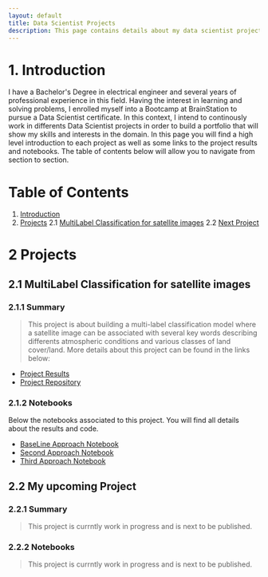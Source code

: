 ```yaml
---
layout: default
title: Data Scientist Projects
description: This page contains details about my data scientist projects
---
```


# 1. Introduction
I have a Bachelor's Degree in electrical engineer and several years of professional experience in this field. Having the interest in learning and solving problems, I enrolled myself into a Bootcamp at BrainStation to pursue a Data Scientist certificate. In this context, I intend to continously work in differents Data Scientist projects in order to build a portfolio that will show my skills and interests in the domain.
In this page you will find a high level introduction to each project as well as some links to the project results and notebooks. The table of contents below will allow you to navigate from section to section.

# Table of Contents

1. [Introduction](#Introduction)
2. [Projects](#Projects)
2.1  [MultiLabel Classification for satellite images](#MultiLabel-Classification-for-satellite-images)
2.2  [Next Project](#Next-Project)

# 2 Projects
## 2.1 MultiLabel Classification for satellite images
### 2.1.1 Summary
> This project is about building a multi-label classification model where a satellite image can be associated with several key words describing differents atmospheric conditions and various classes of land cover/land. More details about this project can be found in the links below:
*   [Project Results](./MultiLabel_ClassificationProject.html)
*   [Project Repository](https://github.com/brunilda-sa/multilabel_classification)

### 2.1.2 Notebooks
Below the notebooks associated to this project. You will find all details about the results and code.

*   [BaseLine Approach Notebook](https://nbviewer.jupyter.org/github/brunilda-sa/multilabel_classification/blob/master/Capstone_BaselineAndSecondApproach.ipynb)
*   [Second Approach Notebook](https://nbviewer.jupyter.org/github/brunilda-sa/multilabel_classification/blob/master/Capstone_BaselineAndSecondApproach.ipynb)
*   [Third Approach Notebook](https://nbviewer.jupyter.org/github/brunilda-sa/multilabel_classification/blob/master/Capstone_ThirdApproach.ipynb)

## 2.2 My upcoming Project
### 2.2.1 Summary
> This project is currntly work in progress and is next to be published.

### 2.2.2 Notebooks
> This project is currntly work in progress and is next to be published.












